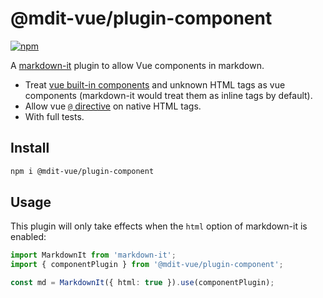 # @mdit-vue/plugin-component

[![npm](https://badgen.net/npm/v/@mdit-vue/plugin-component)](https://www.npmjs.com/package/@mdit-vue/plugin-component)

A [markdown-it](https://github.com/markdown-it/markdown-it) plugin to allow Vue components in markdown.

- Treat [vue built-in components](https://vuejs.org/api/built-in-components.html) and unknown HTML tags as vue components (markdown-it would treat them as inline tags by default).
- Allow vue [`@` directive](https://vuejs.org/api/built-in-directives.html#v-on) on native HTML tags.
- With full tests.

## Install

```sh
npm i @mdit-vue/plugin-component
```

## Usage

This plugin will only take effects when the `html` option of markdown-it is enabled:

```ts
import MarkdownIt from 'markdown-it';
import { componentPlugin } from '@mdit-vue/plugin-component';

const md = MarkdownIt({ html: true }).use(componentPlugin);
```
